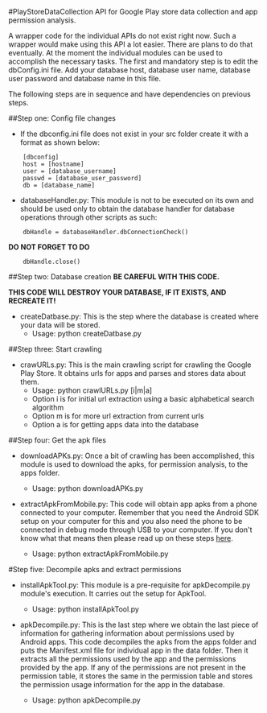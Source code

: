 #PlayStoreDataCollection
API for Google Play store data collection and app permission analysis.

A wrapper code for the individual APIs do not exist right now. Such a wrapper would make using this API a lot easier. There are plans to do that eventually. At the moment the individual modules can be used to accomplish the necessary tasks. The first and mandatory step is to edit the dbConfig.ini file. Add your database host, database user name, database user password and database name in this file.

The following steps are in sequence and have dependencies on previous steps.

##Step one: Config file changes
* If the dbconfig.ini file does not exist in your src folder create it with a format as shown below:
```	
	[dbconfig]
	host = [hostname]
	user = [database_username]
	passwd = [database_user_password]
	db = [database_name]
```

* databaseHandler.py: This module is not to be executed on its own and should be used only to obtain the database handler for database operations through other scripts as such:
```
	dbHandle = databaseHandler.dbConnectionCheck()
``` 
**DO NOT FORGET TO DO**
```
	dbHandle.close()
```

##Step two: Database creation
**BE CAREFUL WITH THIS CODE.**

**THIS CODE WILL DESTROY YOUR DATABASE, IF IT EXISTS, AND RECREATE IT!**
* createDatbase.py: This is the step where the database is created where your data will be stored.
	+ Usage: python createDatbase.py

##Step three: Start crawling
* crawURLs.py: This is the main crawling script for crawling the Google Play Store. It obtains urls for apps and parses and stores data about them. 
	+ Usage: python crawlURLs.py [i|m|a]
	+ Option i is for initial url extraction using a basic alphabetical search algorithm 
	+ Option m is for more url extraction from current urls 
	+ Option a is for getting apps data into the database

##Step four: Get the apk files
* downloadAPKs.py: Once a bit of crawling has been accomplished, this module is used to download the apks, for permission analysis, to the apps folder.
	+ Usage: python downloadAPKs.py

* extractApkFromMobile.py: This code will obtain app apks from a phone connected to your computer. Remember that you need the Android SDK setup on your computer for this and you also need the phone to be connected in debug mode through USB to your computer. If you don't know what that means then please read up on these steps [here](http://www.androidauthority.com/about-android-debug-bridge-adb-21510/).
	+ Usage: python extractApkFromMobile.py

#Step five: Decompile apks and extract permissions
* installApkTool.py: This module is a pre-requisite for apkDecompile.py module's execution. It carries out the setup for ApkTool. 
	+ Usage: python installApkTool.py

* apkDecompile.py: This is the last step where we obtain the last piece of information for gathering information about permissions used by Android apps. This code decompiles the apks from the apps folder and puts the Manifest.xml file for individual app in the data folder. Then it extracts all the permissions used by the app and the permissions provided by the app. If any of the permissions are not present in the permission table, it stores the same in the permission table and stores the permission usage information for the app in the database.
	+ Usage: python apkDecompile.py